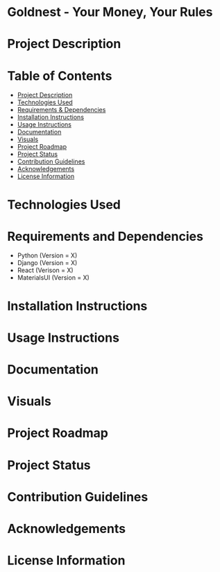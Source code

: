 # Goldnest - Your Money, Your Rules

# Project Description

# Table of Contents
 * [Project Description](#project-description)
 * [Technologies Used](#technologies-used)
 * [Requirements & Dependencies](#requirements-and-dependencies)
 * [Installation Instructions](#installation-instructions)
 * [Usage Instructions](#usage-instructions)
 * [Documentation](#documentation)
 * [Visuals](#visuals)
 * [Project Roadmap](#project-roadmap)
 * [Project Status](#project-status)
 * [Contribution Guidelines](#contribution-guidelines)
 * [Acknowledgements](#acknowledgements)
 * [License Information](#license-information)


# Technologies Used

# Requirements and Dependencies
* Python (Version = X)
* Django (Version = X)
* React (Verison = X)
* MaterialsUI (Version = X)

# Installation Instructions

# Usage Instructions

# Documentation

# Visuals

# Project Roadmap

# Project Status

# Contribution Guidelines

# Acknowledgements

# License Information
